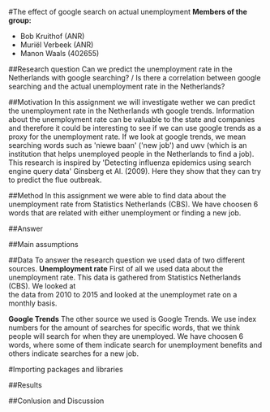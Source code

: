 #The effect of google search on actual unemployment
**Members of the group:**
* Bob Kruithof (ANR)
* Muriël Verbeek (ANR)
* Manon Waals (402655)

##Research question
Can we predict the unemployment rate in the Netherlands with google searching? / Is there a correlation between google searching and the actual unemployment rate in the Netherlands?

##Motivation
In this assignment we will investigate wether we can predict the unemployment rate in the Netherlands wth google trends. 
Information about the unemployment rate can be valuable to the state and companies and therefore it could be interesting to see if we can use google trends as a proxy for the unemployment rate. If we look at google trends, we mean searching words such as 'niewe baan' ('new job') and uwv (which is an institution that helps unemployed people in the Netherlands to find a job). This research is inspired by 'Detecting influenza epidemics using search engine query data' Ginsberg et Al. (2009). Here they show that they can try to predict the flue outbreak. 

##Method
In this assignment we were able to find data about the unemployment rate from Statistics Netherlands (CBS). We have choosen 6 words that are related with either unemployment or finding a new job. 

##Answer


##Main assumptions


##Data
To answer the research question we used data of two different sources.
**Unemployment rate**  First of all we used data about the unemployment rate. This data is gathered from Statistics Netherlands (CBS). We looked at  
the data from 2010 to 2015 and looked at the unemploymet rate on a monthly basis.

**Google Trends**
The other source we used is Google Trends. We use index numbers for the amount of searches for specific words, that we think people will search for when they are unemployed. We have choosen 6 words, where some of them indicate search for unemployment benefits and others indicate searches for a new job.

#Importing packages and libraries



##Results


##Conlusion and Discussion

